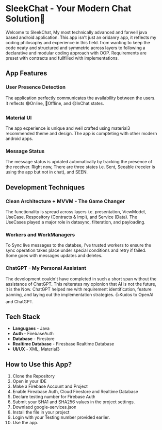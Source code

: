 # SleekChat - Your Modern Chat Solution📳

Welcome to SleekChat, My most technically advanced and farwell java based android application. This app isn't just an oridanry app, it reflects my coding philosophy and experience in this field. from wanting to keep the code neaty and structured and symmetric across layers to following a declarative and modular coding approach with OOP. Requirements are preset with contracts and fullfilled with implementations.

## App Features 

### User Presence Detection

The application perfectly communicates the availability between the users. It reflects 🟢Online, 🔴Offline, and 🟡InChat states.

### Material UI

The app experience is unique and well crafted using material3 recommended theme and design. The app is compteting with other modern android apps.

### Message Status

The message status is updated automatically by tracking the presence of the receiver. Right now, There are three states i.e. Sent, Seeable (receier is using the app but not in chat), and SEEN.


## Development Techniques

### Clean Architecture + MVVM - The Game Changer

The functionality is spread across layers i.e. presentation, ViewModel, UseCase, Respository (Contracts & Impl), and Service (Data). The UseCases played a major role in datasync, filteration, and payloading.

### Workers and WorkManagers

To Sync live messages to the databse, I've trusted workers to ensure the sync operation takes place under special conditions and retry if failed. Some goes with messages updates and deletes. 

### ChatGPT - My Personal Assistant

The development couldn't have completed in such a short span without the assistance of ChatGPT. This reiterates my opionion that AI is not the future, it is the Now. ChatGPT helped me with requirement identification, feature panning, and laying out the implementation strategies.
👍Kudos to OpenAI and ChatGPT. 


## Tech Stack

- **Langugaes** - Java
- **Auth** - FirebaseAuth
- **Database** - Firestore
- **Realtime Database** - Firesbase Realtime Database
- **UI/UX** - XML, Material3


## How to Use this App?

1. Clone the Repository
2. Open in your IDE
3. Make a Firebase Account and Project
4. Enable Fireabase Auth, Cloud Firestore and Realtime Database
5. Declare testing number for Firebase Auth
6. Submit your SHA1 and SHA256 values in the project settings.
7. Downlaod google-services.json
8. Install the file in your project
9. Login with your Testing number provided earlier.
10. Use the app.


